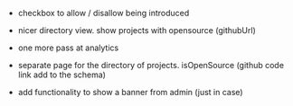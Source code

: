 - checkbox to allow / disallow being introduced

- nicer directory view. show projects with opensource (githubUrl)

- one more pass at analytics

- separate page for the directory of projects. isOpenSource (github code link add to the schema)

- add functionality to show a banner from admin (just in case)